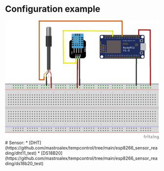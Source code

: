 # Configuration example
<img src="https://github.com/mastroalex/tempcontrol/blob/main/esp8266_sensor_reading/sensor_esp8266_bb.png" alt="example" width="600"/>
# Sensor: 
* [DHT](https://github.com/mastroalex/tempcontrol/tree/main/esp8266_sensor_reading/dht11_test)
* [DS18B20](https://github.com/mastroalex/tempcontrol/tree/main/esp8266_sensor_reading/ds18b20_test)